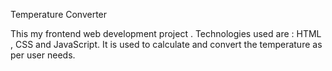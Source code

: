 Temperature Converter 

This my frontend web development project . Technologies used are : HTML , CSS and JavaScript.
It is used to calculate and convert the temperature as per user needs.
